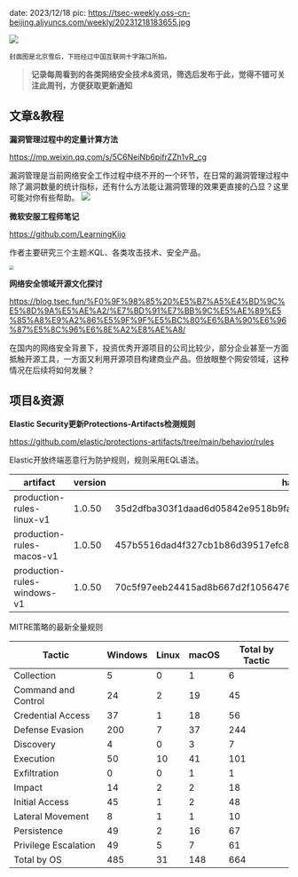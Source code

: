 date: 2023/12/18
pic: https://tsec-weekly.oss-cn-beijing.aliyuncs.com/weekly/20231218183655.jpg

![](https://tsec-weekly.oss-cn-beijing.aliyuncs.com/weekly/20231218183655.jpg)

<small>封面图是北京雪后，下班经过中国互联网十字路口所拍。</small>

> **记录每周看到的各类网络安全技术&资讯，筛选后发布于此，觉得不错可关注此周刊，方便获取更新通知**

## 文章&教程

**漏洞管理过程中的定量计算方法**

https://mp.weixin.qq.com/s/5C6NeiNb6pifrZZh1vR_cg

漏洞管理是当前网络安全工作过程中绕不开的一个环节，在日常的漏洞管理过程中除了漏洞数量的统计指标，还有什么方法能让漏洞管理的效果更直接的凸显？这里可能对你有些帮助。
![](https://tsec-weekly.oss-cn-beijing.aliyuncs.com/weekly/20231218185735.png)

**微软安服工程师笔记**

https://github.com/LearningKijo 

作者主要研究三个主题:KQL、各类攻击技术、安全产品。

<img src="https://tsec-weekly.oss-cn-beijing.aliyuncs.com/weekly/202312191309247.png" style="zoom:50%;" />



**网络安全领域开源文化探讨**

https://blog.tsec.fun/%F0%9F%98%85%20%E5%B7%A5%E4%BD%9C%E5%8D%9A%E5%AE%A2/%E7%BD%91%E7%BB%9C%E5%AE%89%E5%85%A8%E9%A2%86%E5%9F%9F%E5%BC%80%E6%BA%90%E6%96%87%E5%8C%96%E6%8E%A2%E8%AE%A8/

在国内的网络安全背景下，投资优秀开源项目的公司比较少，部分企业甚至一方面抵触开源工具，一方面又利用开源项目构建商业产品。但放眼整个网安领域，这种情况在后续将如何发展？



## 项目&资源

**Elastic Security更新Protections-Artifacts检测规则**

https://github.com/elastic/protections-artifacts/tree/main/behavior/rules

Elastic开放终端恶意行为防护规则，规则采用EQL语法。

| artifact                    | version | hash                                                         |
| --------------------------- | ------- | ------------------------------------------------------------ |
| production-rules-linux-v1   | 1.0.50  | 35d2dfba303f1daad6d05842e9518b9fa9196d60b16f8725a0c02dcb52cb5ea5 |
| production-rules-macos-v1   | 1.0.50  | 457b5516dad4f327cb1b86d39517efc8213818d27249c579588bd1c904e06b85 |
| production-rules-windows-v1 | 1.0.50  | 70c5f97eeb24415ad8b667d2f1056476730ce632cb730b3816ca6f6249edbb76 |

MITRE策略的最新全量规则

| Tactic               | Windows | Linux | macOS | Total by Tactic |
| -------------------- | ------- | ----- | ----- | --------------- |
| Collection           | 5       | 0     | 1     | 6               |
| Command and Control  | 24      | 2     | 19    | 45              |
| Credential Access    | 37      | 1     | 18    | 56              |
| Defense Evasion      | 200     | 7     | 37    | 244             |
| Discovery            | 4       | 0     | 3     | 7               |
| Execution            | 50      | 10    | 41    | 101             |
| Exfiltration         | 0       | 0     | 1     | 1               |
| Impact               | 14      | 2     | 2     | 18              |
| Initial Access       | 45      | 1     | 2     | 48              |
| Lateral Movement     | 8       | 1     | 1     | 10              |
| Persistence          | 49      | 2     | 16    | 67              |
| Privilege Escalation | 49      | 5     | 7     | 61              |
| Total by OS          | 485     | 31    | 148   | 664             |